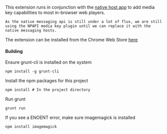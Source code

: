 This extension runs in conjunction with the [native host app](https://github.com/msfeldstein/MediaKeyHosts) to add media key capabilities to most in-browser web players.

	As the native messaging api is still under a lot of flux, we are still using the NPAPI media key plugin until we can replace it with the native messaging hosts.

The extension can be installed from the Chrome Web Store [here](https://chrome.google.com/webstore/detail/swayfm-unified-music-medi/icckhjgjjompfgoiidainoapgjepncej)

#### Building

Ensure grunt-cli is installed on the system

    npm install -g grunt-cli

Install the npm packages for this project

    npm install # In the project directory

Run grunt

    grunt run

If you see a ENOENT error, make sure imagemagick is installed

    npm install imagemagick